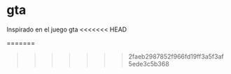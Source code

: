 # gta
Inspirado en el juego gta
<<<<<<< HEAD

=======
>>>>>>> 2faeb2987852f966fd19ff3a5f3af5ede3c5b368
